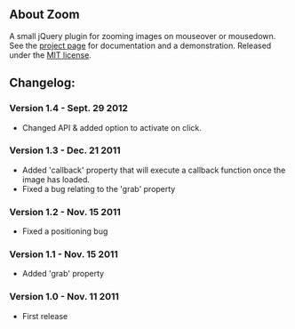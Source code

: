 ## About Zoom

A small jQuery plugin for zooming images on mouseover or mousedown. See the [project page](http://jacklmoore.com/zoom/) for documentation and a demonstration.  Released under the [MIT license](http://www.opensource.org/licenses/mit-license.php).
 
## Changelog:

### Version 1.4 - Sept. 29 2012
* Changed API & added option to activate on click.

### Version 1.3 - Dec. 21 2011
* Added 'callback' property that will execute a callback function once the image has loaded.
* Fixed a bug relating to the 'grab' property

### Version 1.2 - Nov. 15 2011
* Fixed a positioning bug

### Version 1.1 - Nov. 15 2011
* Added 'grab' property

### Version 1.0 - Nov. 11 2011
* First release